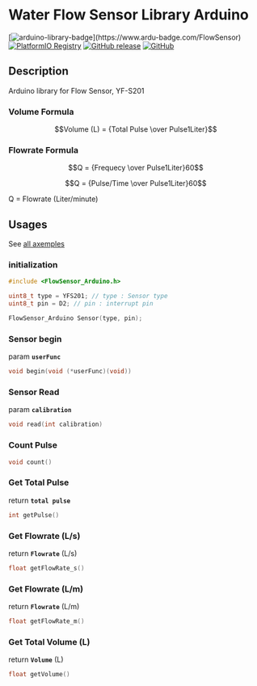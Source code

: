 # Water Flow Sensor Library Arduino
[![arduino-library-badge](https://www.ardu-badge.com/badge/FlowSensor.svg?)](https://www.ardu-badge.com/FlowSensor)
[![PlatformIO Registry](https://badges.registry.platformio.org/packages/hafidh/library/FlowSensor.svg)](https://registry.platformio.org/libraries/hafidh/FlowSensor)
[![GitHub release](https://img.shields.io/github/release/hafidhh/FlowSensor-Arduino.svg)](https://github.com/hafidhh/FlowSensor-Arduino/releases)
[![GitHub](https://img.shields.io/github/license/hafidhh/FlowSensor-Arduino.svg)](https://github.com/hafidhh/FlowSensor-Arduino/blob/master/LICENSE.md)
## Description
   
Arduino library for Flow Sensor, YF-S201   

### Volume Formula   
```math
Volume (L) = {Total Pulse \over Pulse1Liter}
```

### Flowrate Formula   
```math
Q = {Frequecy \over Pulse1Liter}60
```
```math
Q = {Pulse/Time \over Pulse1Liter}60
```
Q = Flowrate (Liter/minute)   

## Usages
See [all axemples](https://github.com/hafidhh/FlowSensor-Arduino/tree/master/examples)

### initialization
```cpp
#include <FlowSensor_Arduino.h>

uint8_t type = YFS201; // type : Sensor type
uint8_t pin = D2; // pin : interrupt pin

FlowSensor_Arduino Sensor(type, pin);
```

### Sensor begin
param **`userFunc`** 
```cpp
void begin(void (*userFunc)(void))
```

### Sensor Read
param **`calibration`**
```cpp
void read(int calibration)
```

### Count Pulse
```cpp
void count()
```

### Get Total Pulse
return **`total pulse`**
```cpp
int getPulse()
```

### Get Flowrate (L/s)
return **`Flowrate`** (L/s)
```cpp
float getFlowRate_s()
```

### Get Flowrate (L/m)
return **`Flowrate`** (L/m)
```cpp
float getFlowRate_m() 
```

### Get Total Volume (L)
return **`Volume`** (L)
```cpp
float getVolume()
```  